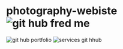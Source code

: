 # photography-webiste![git hub fred me](https://user-images.githubusercontent.com/109189609/184534512-da143552-67e4-4169-b445-6825ccd7728b.png)
![git hub portfolio](https://user-images.githubusercontent.com/109189609/184534623-e0cb6b69-4449-4d70-b8a8-e6c8551ac766.png)
![services git hhub](https://user-images.githubusercontent.com/109189609/184534634-8b47f271-e790-48cd-9ad7-0da9d87f3e48.png)
